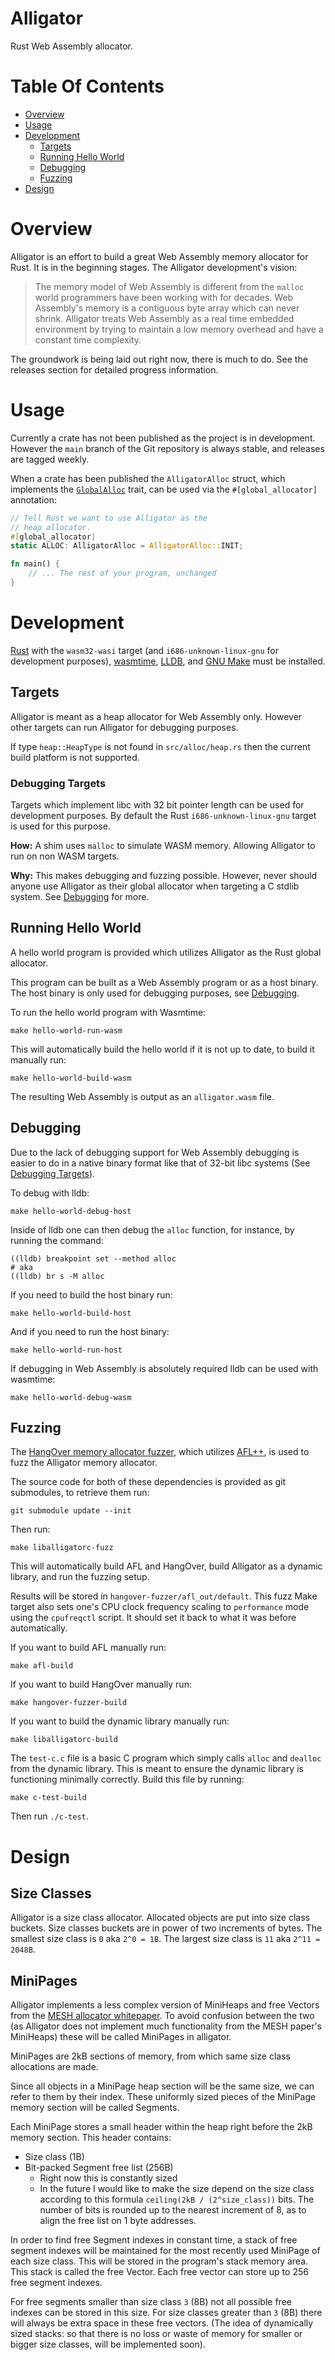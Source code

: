 # Alligator
Rust Web Assembly allocator.

# Table Of Contents
- [Overview](#overview)
- [Usage](#usage)
- [Development](#development)
  - [Targets](#targets)
  - [Running Hello World](#running-hello-world)
  - [Debugging](#debugging)
  - [Fuzzing](#fuzzing)
- [Design](#design)

# Overview
Alligator is an effort to build a great Web Assembly
memory allocator for Rust. It is in the beginning
stages. The Alligator development's vision:

> The memory model of Web Assembly is different
> from the `malloc` world programmers have been
> working with for decades. Web Assembly's memory is a
> contiguous byte array which can never shrink.
> Alligator treats Web Assembly as a real time embedded
> environment by trying to maintain a low memory
> overhead and have a constant time complexity.

The groundwork is being laid out right now, there is
much to do. See the releases section for detailed
progress information. 

# Usage
Currently a crate has not been published as the project
is in development. However the `main` branch of the Git
repository is always stable, and releases are
tagged weekly.

When a crate has been published the `AlligatorAlloc`
struct, which implements the
[`GlobalAlloc`](https://doc.rust-lang.org/std/alloc/trait.GlobalAlloc.html)
trait, can be used via the
`#[global_allocator]` annotation:

```rs
// Tell Rust we want to use Alligator as the
// heap allocator.
#[global_allocator]
static ALLOC: AlligatorAlloc = AlligatorAlloc::INIT;

fn main() {
	// ... The rest of your program, unchanged
}
```

# Development
[Rust](https://www.rust-lang.org/) with the `wasm32-wasi` target (and `i686-unknown-linux-gnu` for development purposes), [wasmtime](https://wasmtime.dev/), [LLDB](https://lldb.llvm.org/), and [GNU Make](https://www.gnu.org/software/make/)
must be installed.

## Targets
Alligator is meant as a heap allocator for Web Assembly
only. However other targets can run Alligator for debugging purposes.

If type `heap::HeapType` is not found in `src/alloc/heap.rs` then the current build platform is not supported.

### Debugging Targets
Targets which implement libc with 32 bit pointer length can be used for development purposes. By default the Rust `i686-unknown-linux-gnu` target is used for this purpose.

**How:** A shim uses `malloc` to simulate WASM memory.
Allowing Alligator to run on non WASM targets.

**Why:** This makes debugging and fuzzing possible.
However, never should anyone use Alligator as their
global allocator when targeting a C stdlib system.
See [Debugging](#debugging) for more.

## Running Hello World
A hello world program is provided which utilizes
Alligator as the Rust global allocator.

This program can be built as a Web Assembly program or
as a host binary. The host binary is only used for
debugging purposes, see [Debugging](#debugging).

To run the hello world program with Wasmtime:

```
make hello-world-run-wasm
```

This will automatically build the hello world if it is
not up to date, to build it manually run:

```
make hello-world-build-wasm
```

The resulting Web Assembly is output as
an `alligator.wasm` file.

## Debugging
Due to the lack of debugging support for Web Assembly
debugging is easier to do in a native binary format 
like that of 32-bit libc systems (See [Debugging Targets](#debugging-targets)).

To debug with lldb:

```
make hello-world-debug-host
```

Inside of lldb one can then debug the `alloc`
function, for instance, by running the command:

```
((lldb) breakpoint set --method alloc
# aka
((lldb) br s -M alloc
```

If you need to build the host binary run:

```
make hello-world-build-host
```

And if you need to run the host binary:

```
make hello-world-run-host
```

If debugging in Web Assembly is absolutely required
lldb can be used with wasmtime:

```
make hello-world-debug-wasm
```

## Fuzzing
The [HangOver memory allocator fuzzer](https://github.com/emeryberger/hangover),
which utilizes [AFL++](https://github.com/AFLplusplus/AFLplusplus#building-and-installing-afl), 
is used to fuzz the Alligator memory allocator.

The source code for both of these dependencies is
provided as git submodules, to retrieve them run:

```
git submodule update --init
```

Then run:

```
make liballigatorc-fuzz
```

This will automatically build AFL and HangOver, build
Alligator as a dynamic library, and run the
fuzzing setup.

Results will be stored in
`hangover-fuzzer/afl_out/default`. This fuzz Make target
also sets one's CPU clock frequency scaling to
`performance` mode using the `cpufreqctl` script. It
should set it back to what it was before automatically.

If you want to build AFL manually run:

```
make afl-build
```

If you want to build HangOver manually run:

```
make hangover-fuzzer-build
```

If you want to build the dynamic library manually run:

```
make liballigatorc-build
```

The `test-c.c` file is a basic C program which simply
calls `alloc` and `dealloc` from the dynamic library.
This is meant to ensure the dynamic library is
functioning minimally correctly. Build this file
by running:

```
make c-test-build
```

Then run `./c-test`.

# Design
## Size Classes
Alligator is a size class allocator. Allocated objects are put into size class
buckets. Size classes buckets are in power of two increments of bytes. The
smallest size class is `0` aka `2^0 = 1B`. The largest size class is `11`
aka `2^11 = 2048B`.

## MiniPages
Alligator implements a less complex version of MiniHeaps and free Vectors from
the [MESH allocator whitepaper](https://raw.githubusercontent.com/plasma-umass/Mesh/master/mesh-pldi19-powers.pdf).
To avoid confusion between the two (as Alligator does not implement much 
functionality from the MESH paper's MiniHeaps) these will be called MiniPages
in alligator.

MiniPages are 2kB sections of memory, from which same size class allocations are
made.

Since all objects in a MiniPage heap section will be the same size, we can
refer to them by their index. These uniformly sized pieces of the MiniPage
memory section will be called Segments.

Each MiniPage stores a small header within the heap right before the 2kB memory
section. This header contains: 

- Size class (1B)
- Bit-packed Segment free list (256B)
  - Right now this is constantly sized
  - In the future I would like to make the size depend on the size class according to this formula
  `ceiling(2kB / (2^size_class))` bits. The number of bits is rounded up to the
  nearest increment of 8, as to align the free list on 1 byte addresses.

In order to find free Segment indexes in constant time, a stack of free segment
indexes will be maintained for the most recently used MiniPage of each
size class. This will be stored in the program's stack memory area. This stack
is called the free Vector. Each free vector can store up to 256 free segment
indexes.

For free segments smaller than size class `3` (8B) not all possible free indexes
can be stored in this size. For size classes greater than `3` (8B) there will
always be extra space in these free vectors. (The idea of dynamically sized
stacks: so that there is no loss or waste of memory for smaller or bigger size
classes, will be implemented soon).
